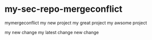 # my-sec-repo-mergeconflict
mymergeconflict
my new project
my great project
my awsome project

my new change
my latest change
new change

